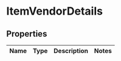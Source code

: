 # ItemVendorDetails

## Properties
Name | Type | Description | Notes
------------ | ------------- | ------------- | -------------

